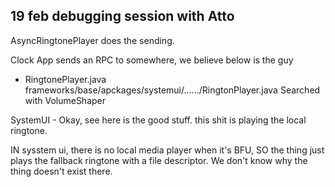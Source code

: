 ## 19 feb debugging session with Atto


AsyncRingtonePlayer does the sending. 

Clock App sends an RPC to somewhere, we believe below is the guy

* RingtonePlayer.java
frameworks/base/apckages/systemui/....../RingtonPlayer.java
      Searched with VolumeShaper

SystemUI - Okay, see here is the good stuff. this shit is playing the local
ringtone.

IN sysstem ui, there is no local media player when it's BFU, 
SO the thing just plays the fallback ringtone with a file descriptor. 
We don't know why the thing doesn't exist there.



